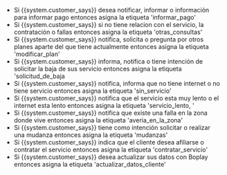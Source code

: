 - Si {{system.customer_says}} desea notificar, informar o información para informar pago entonces asigna la etiqueta 'informar_pago'
- Si {{system.customer_says}} si no tiene relacion con el servicio, la contratación o fallas entonces asigna la etiqueta 'otras_consultas'
- Si {{system.customer_says}} notifica, solicita o pregunta por otros planes aparte del que tiene actualmente entonces asigna la etiqueta 'modificar_plan'
- Si {{system.customer_says}} informa, notifica o tiene intención de solicitar la baja de sus servicio entonces asigna la etiqueta 'solicitud_de_baja
- Si {{system.customer_says}} notifica, informa que no tiene internet o no tiene servicio entonces asigna la etiqueta 'sin_servicio'
- Si {{system.customer_says}} notifica que el servicio esta muy lento o el internet esta lento entonces asigna la etiqueta 'servicio_lento, '
- Si {{system.customer_says}} notifica que existe una falla en la zona donde vive entonces asigna la etiqueta 'averia_en_la_zona'
- Si {{system.customer_says}} tiene como intención solicitar o realizar una mudanza entonces asigna la etiqueta 'mudanzas'
- Si {{system.customer_says}} indica que el cliente desea afiliarse o contratar el servicio entonces asigna la etiqueta 'contratar_servicio'
- Si {{system.customer_says}} desea actualizar sus datos con Boplay entonces asigna la etiqueta 'actualizar_datos_cliente'